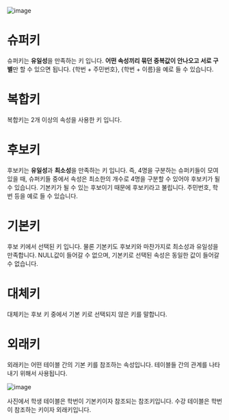 ![image](https://user-images.githubusercontent.com/49313910/222943964-221ce20b-68d9-43ba-b44b-733fd52fffac.png)

# 슈퍼키
슈퍼키는 **유일성**을 만족하는 키 입니다. **어떤 속성끼리 묶던 중복값이 안나오고 서로 구별**만 할 수 있으면 됩니다. {학번 + 주민번호}, {학번 + 이름}을 예로 들 수 있습니다.

# 복합키

복합키는 2개 이상의 속성을 사용한 키 입니다. 

# 후보키

후보키는 **유일성**과 **최소성**을 만족하는 키 입니다. 즉, 4명을 구분하는 슈퍼키들이 모여 있을 때, 슈퍼키들 중에서 속성은 최소한의 개수로 4명을 구분할 수 있어야 후보키가 될 수 있습니다. 기본키가 될 수 있는 후보이기 때문에 후보키라고 불립니다. 주민번호, 학번 등을 예로 들 수 있습니다.

# 기본키

후보 키에서 선택된 키 입니다. 물론 기본키도 후보키와 마찬가지로 최소성과 유일성을 만족합니다. NULL값이 들어갈 수 없으며, 기본키로 선택된 속성은 동일한 값이 들어갈 수 없습니다.

# 대체키

대체키는 후보 키 중에서 기본 키로 선택되지 않은 키를 말합니다.

# 외래키

외래키는 어떤 테이블 간의 기본 키를 참조하는 속성입니다. 테이블들 간의 관계를 나타내기 위해서 사용됩니다.

![image](https://user-images.githubusercontent.com/49313910/222944220-f0bb2077-b2f2-43cf-901f-f13ca834cd6a.png)

사진에서 학생 테이블은 학번이 기본키이자 참조되는 참조키입니다. 수강 테이블은 학번이 참조하는 키이자 외래키입니다.